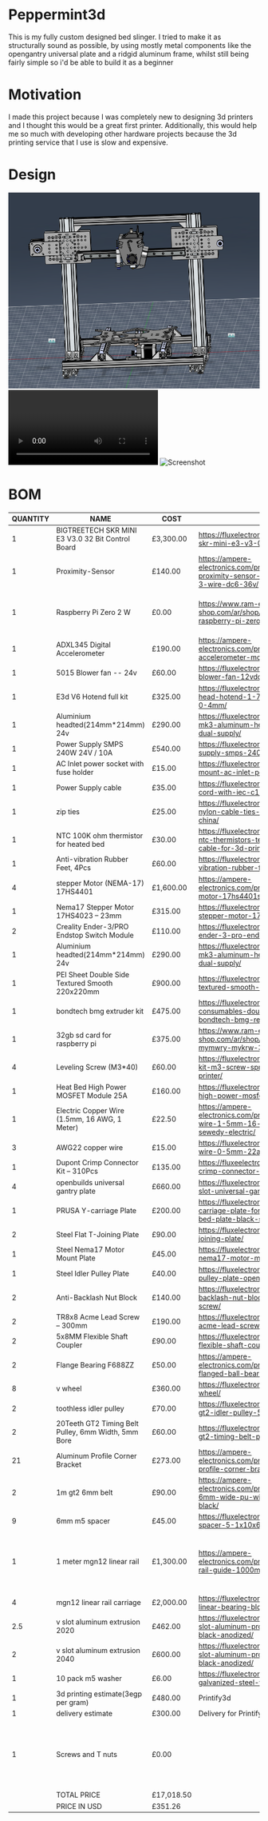 # Peppermint3d
This is my fully custom designed bed slinger. I tried to make it as structurally sound as possible, by using mostly metal components like the opengantry universal plate and a ridgid aluminum frame, whilst still being fairly simple so i'd be able to build it as a beginner
# Motivation
I made this project because I was completely new to designing 3d printers and I thought this would be a great first printer. Additionally, this would help me so much with developing other hardware projects because the 3d printing service that I use is slow and expensive.
# Design
![Screenshot](https://github.com/yahia-svg/Peppermint3d/blob/main/img/image.png?raw=true)
![video](https://github.com/yahia-svg/Peppermint3d/blob/main/img/Peppermint3d_%20(Yahia)%20-%20Autodesk%20Fusion%20Personal%20(Not%20for%20Commercial%20Use)%20%202025-08-06%2009-34-35.mp4)
![Screenshot](https://github.com/yahia-svg/Peppermint3d/blob/main/img/Screenshot%202025-08-06%20234610.png\?raw=true)

# BOM
| QUANTITY | NAME                                                | COST       | LINK                                                                                                                    | Notes                                                        |
|----------|-----------------------------------------------------|------------|-------------------------------------------------------------------------------------------------------------------------|--------------------------------------------------------------|
| 1        | BIGTREETECH SKR MINI E3 V3.0 32 Bit Control Board   | £3,300.00  | https://fluxelectronix.com/shop/bigtreetech-skr-mini-e3-v3-0-32-bit-control-board/                                      |                                                              |
| 1        | Proximity-Sensor                                    | £140.00    | https://ampere-electronics.com/product/lj12a3-4-z-proximity-sensor-pnp-12mm-dia-4mm-3-wire-dc6-36v/                     |                                                              |
| 1        | Raspberry Pi Zero 2 W                               | £0.00      | https://www.ram-e-shop.com/ar/shop/raspberry-pi-zero-2w-raspberry-pi-zero-2-w-9256                                      | will pay from terminal craft grant                           |
| 1        | ADXL345 Digital Accelerometer                       | £190.00    | https://ampere-electronics.com/product/gy-291-adxl345-accelerometer-module/                                             |                                                              |
| 1        | 5015 Blower fan -- 24v                              | £60.00     | https://fluxelectronix.com/shop/5015-blower-fan-12vdc/                                                                  |                                                              |
| 1        | E3d V6 Hotend full kit                              | £325.00    | https://fluxelectronix.com/shop/e3d-v6-j-head-hotend-1-75mm-extruder-nozzle-0-4mm/                                      |                                                              |
| 1        | Aluminium headted(214mm*214mm) 24v                  | £290.00    | https://fluxelectronix.com/shop/3d-printer-mk3-aluminum-heatbed-214x214x3mm-dual-supply/                                |                                                              |
| 1        | Power Supply SMPS 240W 24V / 10A                    | £540.00    | https://fluxelectronix.com/shop/power-supply-smps-240w-24v-10a/                                                         |                                                              |
| 1        | AC Inlet power socket with fuse holder              | £15.00     | https://fluxelectronix.com/shop/panel-mount-ac-inlet-power-socket-with-fuse/                                            |                                                              |
| 1        | Power Supply cable                                  | £35.00     | https://fluxelectronix.com/shop/ac-power-cord-with-iec-c13-connector/                                                   |                                                              |
| 1        | zip ties                                            | £25.00     | https://fluxelectronix.com/shop/200mm-nylon-cable-ties-pack-of-100-pcs-china/                                           |                                                              |
| 1        | NTC 100K ohm thermistor for heated bed              | £30.00     | https://fluxelectronix.com/shop/100k-ohm-ntc-thermistors-temperature-sensor-with-cable-for-3d-printer-2pin-dupont-head/ |                                                              |
| 1        | Anti-vibration Rubber Feet, 4Pcs                    | £60.00     | https://fluxelectronix.com/shop/anti-vibration-rubber-feet-4pcs/                                                        |                                                              |
| 4        | stepper Motor (NEMA-17) 17HS4401                    | £1,600.00  | https://ampere-electronics.com/product/nema17-stepper-motor-17hs4401s-38mm/                                             |                                                              |
| 1        | Nema17 Stepper Motor 17HS4023 – 23mm                | £315.00    | https://fluxelectronix.com/shop/nema17-stepper-motor-17hs4023-23mm/                                                     |                                                              |
| 2        | Creality Ender-3/PRO Endstop Switch Module          | £110.00    | https://fluxelectronix.com/shop/creality-ender-3-pro-endstop-switch-module/                                             |                                                              |
| 1        | Aluminium headted(214mm*214mm) 24v                  | £290.00    | https://fluxelectronix.com/shop/3d-printer-mk3-aluminum-heatbed-214x214x3mm-dual-supply/                                |                                                              |
| 1        | PEI Sheet Double Side Textured Smooth 220x220mm     | £900.00    | https://fluxelectronix.com/shop/pei-sheet-textured-smooth-220mm-twotrees/                                               |                                                              |
| 1        | bondtech bmg extruder kit                           | £475.00    | https://fluxelectronix.com/shop/flexible-consumables-double-gear-extruder-bondtech-bmg-reduced-extruder/                |                                                              |
| 1        | 32gb sd card for raspberry pi                       | £375.00    | https://www.ram-e-shop.com/ar/shop/micro-sd-32gb-krt-mymwry-mykrw-32-jyj-hc10-6298                                      |                                                              |
| 4        | Leveling Screw (M3*40)                              | £60.00     | https://fluxelectronix.com/shop/leveling-kit-m3-screw-spring-knob-for-3d-printer/                                       |                                                              |
| 1        | Heat Bed High Power MOSFET Module 25A               | £160.00    | https://fluxelectronix.com/shop/heat-bed-high-power-mosfet-module-25a/                                                  |                                                              |
| 1        | Electric Copper Wire (1.5mm, 16 AWG, 1 Meter)       | £22.50     | https://ampere-electronics.com/product/electric-copper-wire-1-5mm-16-awg-1-meter-el-sewedy-electric/                    |                                                              |
| 3        | AWG22 copper wire                                   | £15.00     | https://fluxelectronix.com/shop/copper-wire-0-5mm-22awg-1meter-long/                                                    |                                                              |
| 1        | Dupont Crimp Connector Kit – 310Pcs                 | £135.00    | https://fluxeelectronix.com/shop/dupont-crimp-connector-kit-310pcs/                                                      |                                                              |
| 4        | openbuilds universal gantry plate                   | £660.00    | https://fluxelectronix.com/shop/steel-v-slot-universal-gantry-plate-openbuilds/                                         |                                                              |
| 1        | PRUSA Y-carriage Plate                              | £200.00    | https://fluxelectronix.com/shop/prusa-y-carriage-plate-for-214x214mm-heated-bed-plate-black-steel/                      |                                                              |
| 2        | Steel Flat T-Joining Plate                          | £90.00     | https://fluxelectronix.com/shop/steel-flat-t-joining-plate/                                                             |                                                              |
| 1        | Steel Nema17 Motor Mount Plate                      | £45.00     | https://fluxelectronix.com/shop/steel-nema17-motor-mount-plate-openbuilds/                                              |                                                              |
| 1        | Steel Idler Pulley Plate                            | £40.00     | https://fluxelectronix.com/shop/steel-idler-pulley-plate-openbuilds/                                                    |                                                              |
| 2        | Anti-Backlash Nut Block                             | £140.00    | https://fluxelectronix.com/shop/tr8x8-anti-backlash-nut-block-for-acme-lead-screw/                                      |                                                              |
| 2        | TR8x8 Acme Lead Screw – 300mm                       | £190.00    | https://fluxelectronix.com/shop/tr8x8-acme-lead-screw-300mm/                                                            |                                                              |
| 2        | 5x8MM Flexible Shaft Coupler                        | £90.00     | https://fluxelectronix.com/shop/5x8mm-flexible-shaft-coupler/                                                           |                                                              |
| 2        | Flange Bearing F688ZZ                               | £50.00     | https://ampere-electronics.com/product/f688zz-miniature-flanged-ball-bearing-8x16x5mm/                                  |                                                              |
| 8        | v wheel                                             | £360.00    | https://fluxelectronix.com/shop/delrin-v-wheel/                                                                         |                                                              |
| 2        | toothless idler pulley                              | £70.00     | https://fluxelectronix.com/shop/toothless-gt2-idler-pulley-5mm-bore/                                                    |                                                              |
| 2        | 20Teeth GT2 Timing Belt Pulley, 6mm Width, 5mm Bore | £60.00     | https://fluxelectronix.com/shop/20teeth-gt2-timing-belt-pulley-5mm-bore/                                                |                                                              |
| 21       | Aluminum Profile Corner Bracket                     | £273.00    | https://ampere-electronics.com/product/2020-aluminum-profile-corner-bracket/                                            |                                                              |
| 2        | 1m gt2 6mm belt                                     | £90.00     | https://ampere-electronics.com/product/gt2-open-belt-6mm-wide-pu-with-steel-core-1-meter-black/                         |                                                              |
| 9        | 6mm m5 spacer                                       | £45.00     | https://fluxelectronix.com/shop/aluminum-spacer-5-1x10x6mm/                                                             |                                                              |
| 1        | 1 meter mgn12 linear rail                           | £1,300.00  | https://ampere-electronics.com/product/mgn12-linear-rail-guide-1000mm/                                                  | I will cut it up into 350mm 300mm and 300mm                  |
| 4        | mgn12 linear rail carriage                          | £2,000.00  | https://fluxelectronix.com/shop/mgn12h-linear-bearing-block/                                                            |                                                              |
| 2.5      | v slot aluminum extrusion 2020                      | £462.00    | https://fluxelectronix.com/shop/2020-v-slot-aluminum-profile-extrusion-1m-black-anodized/                               |                                                              |
| 2        | v slot aluminum extrusion 2040                      | £600.00    | https://fluxelectronix.com/shop/2040-v-slot-aluminum-profile-extrusion-1m-black-anodized/                               |                                                              |
| 1        | 10 pack m5 washer                                   | £6.00      | https://fluxelectronix.com/shop/m5-flat-galvanized-steel-washer-pack-of-10/                                             |                                                              |
| 1        | 3d printing estimate(3egp per gram)                 | £480.00    | Printify3d                                                                                                              |                                                              |
| 1        | delivery estimate                                   | £300.00    | Delivery for Printify - Flux - Ampere                                                                                   |                                                              |
| 1        | Screws and T nuts                                   | £0.00      |                                                                                                                         | Will buy from my own money because it won't fit in the grant |
|          | TOTAL PRICE                                         | £17,018.50 |                                                                                                                         |                                                              |
|          | PRICE IN USD                                        | £351.26    |                                                                                                                         |                                                              |
